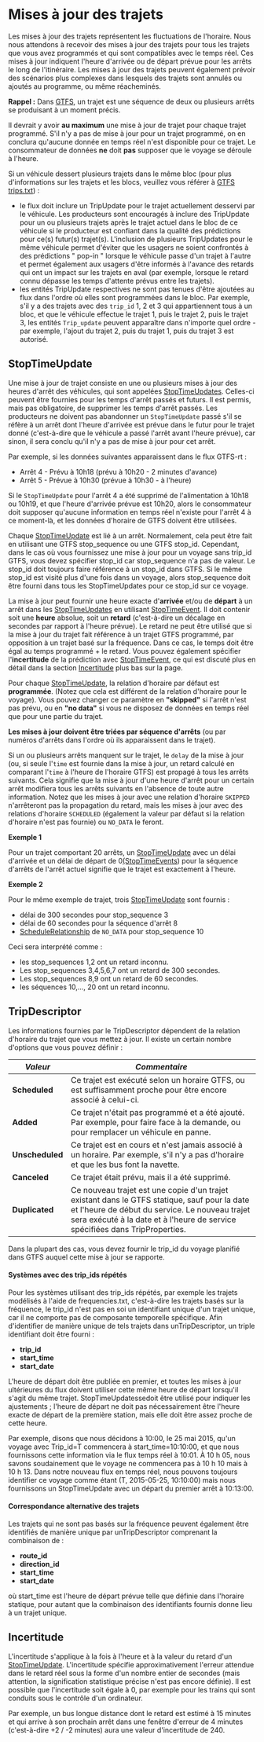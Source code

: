# Mises à jour des trajets

Les mises à jour des trajets représentent les fluctuations de l'horaire. Nous nous attendons à recevoir des mises à jour des trajets pour tous les trajets que vous avez programmés et qui sont compatibles avec le temps réel. Ces mises à jour indiquent l'heure d'arrivée ou de départ prévue pour les arrêts le long de l'itinéraire. Les mises à jour des trajets peuvent également prévoir des scénarios plus complexes dans lesquels des trajets sont annulés ou ajoutés au programme, ou même réacheminés.

**Rappel :** Dans [GTFS](../../schedule/reference.md), un trajet est une séquence de deux ou plusieurs arrêts se produisant à un moment précis.

Il devrait y avoir **au maximum** une mise à jour de trajet pour chaque trajet programmé. S'il n'y a pas de mise à jour pour un trajet programmé, on en conclura qu'aucune donnée en temps réel n'est disponible pour ce trajet. Le consommateur de données **ne** doit **pas** supposer que le voyage se déroule à l'heure.

Si un véhicule dessert plusieurs trajets dans le même bloc (pour plus d'informations sur les trajets et les blocs, veuillez vous référer à [GTFS trips.txt](../../schedule/reference.md#tripstxt)) :

*   le flux doit inclure un TripUpdate pour le trajet actuellement desservi par le véhicule. Les producteurs sont encouragés à inclure des TripUpdate pour un ou plusieurs trajets après le trajet actuel dans le bloc de ce véhicule si le producteur est confiant dans la qualité des prédictions pour ce(s) futur(s) trajet(s). L'inclusion de plusieurs TripUpdates pour le même véhicule permet d'éviter que les usagers ne soient confrontés à des prédictions " pop-in " lorsque le véhicule passe d'un trajet à l'autre et permet également aux usagers d'être informés à l'avance des retards qui ont un impact sur les trajets en aval (par exemple, lorsque le retard connu dépasse les temps d'attente prévus entre les trajets).
*   les entités TripUpdate respectives ne sont pas tenues d'être ajoutées au flux dans l'ordre où elles sont programmées dans le bloc. Par exemple, s'il y a des trajets avec des `trip_id` 1, 2 et 3 qui appartiennent tous à un bloc, et que le véhicule effectue le trajet 1, puis le trajet 2, puis le trajet 3, les entités `Trip_update` peuvent apparaître dans n'importe quel ordre - par exemple, l'ajout du trajet 2, puis du trajet 1, puis du trajet 3 est autorisé.

## StopTimeUpdate

Une mise à jour de trajet consiste en une ou plusieurs mises à jour des heures d'arrêt des véhicules, qui sont appelées [StopTimeUpdates](../reference.md#message-stoptimeupdate). Celles-ci peuvent être fournies pour les temps d'arrêt passés et futurs. Il est permis, mais pas obligatoire, de supprimer les temps d'arrêt passés. Les producteurs ne doivent pas abandonner un `StopTimeUpdate` passé s'il se réfère à un arrêt dont l'heure d'arrivée est prévue dans le futur pour le trajet donné (c'est-à-dire que le véhicule a passé l'arrêt avant l'heure prévue), car sinon, il sera conclu qu'il n'y a pas de mise à jour pour cet arrêt.

Par exemple, si les données suivantes apparaissent dans le flux GTFS-rt :

*   Arrêt 4 - Prévu à 10h18 (prévu à 10h20 - 2 minutes d'avance)
*   Arrêt 5 - Prévue à 10h30 (prévue à 10h30 - à l'heure)

Si le `StopTimeUpdate` pour l'arrêt 4 a été supprimé de l'alimentation à 10h18 ou 10h19, et que l'heure d'arrivée prévue est 10h20, alors le consommateur doit supposer qu'aucune information en temps réel n'existe pour l'arrêt 4 à ce moment-là, et les données d'horaire de GTFS doivent être utilisées.

Chaque [StopTimeUpdate](../reference.md#message-stoptimeupdate) est lié à un arrêt. Normalement, cela peut être fait en utilisant une GTFS stop_sequence ou une GTFS stop_id. Cependant, dans le cas où vous fournissez une mise à jour pour un voyage sans trip_id GTFS, vous devez spécifier stop_id car stop_sequence n'a pas de valeur. Le stop_id doit toujours faire référence à un stop_id dans GTFS. Si le même stop_id est visité plus d'une fois dans un voyage, alors stop_sequence doit être fourni dans tous les StopTimeUpdates pour ce stop_id sur ce voyage.

La mise à jour peut fournir une heure exacte d'**arrivée** et/ou de **départ** à un arrêt dans les [StopTimeUpdates](../reference.md#message-stoptimeupdate) en utilisant [StopTimeEvent](../reference.md#message-stoptimeevent). Il doit contenir soit une **heure** absolue, soit un **retard** (c'est-à-dire un décalage en secondes par rapport à l'heure prévue). Le retard ne peut être utilisé que si la mise à jour du trajet fait référence à un trajet GTFS programmé, par opposition à un trajet basé sur la fréquence. Dans ce cas, le temps doit être égal au temps programmé + le retard. Vous pouvez également spécifier l'**incertitude** de la prédiction avec [StopTimeEvent](../reference.md#message-stoptimeevent), ce qui est discuté plus en détail dans la section [Incertitude](#uncertainty) plus bas sur la page.

Pour chaque [StopTimeUpdate](../reference.md#message-stoptimeupdate), la relation d'horaire par défaut est **programmée**. (Notez que cela est différent de la relation d'horaire pour le voyage). Vous pouvez changer ce paramètre en **"skipped"** si l'arrêt n'est pas prévu, ou en **"no data"** si vous ne disposez de données en temps réel que pour une partie du trajet.

**Les mises à jour doivent être triées par séquence d'arrêts** (ou par numéros d'arrêts dans l'ordre où ils apparaissent dans le trajet).

Si un ou plusieurs arrêts manquent sur le trajet, le `delay` de la mise à jour (ou, si seule l'`time` est fournie dans la mise à jour, un retard calculé en comparant l'`time` à l'heure de l'horaire GTFS) est propagé à tous les arrêts suivants. Cela signifie que la mise à jour d'une heure d'arrêt pour un certain arrêt modifiera tous les arrêts suivants en l'absence de toute autre information. Notez que les mises à jour avec une relation d'horaire `SKIPPED` n'arrêteront pas la propagation du retard, mais les mises à jour avec des relations d'horaire `SCHEDULED` (également la valeur par défaut si la relation d'horaire n'est pas fournie) ou `NO_DATA` le feront.

**Exemple 1**

Pour un trajet comportant 20 arrêts, un [StopTimeUpdate](../reference.md#message-stoptimeupdate) avec un délai d'arrivée et un délai de départ de 0[(StopTimeEvents](../reference.md#message-stoptimeevent)) pour la séquence d'arrêts de l'arrêt actuel signifie que le trajet est exactement à l'heure.

**Exemple 2**

Pour le même exemple de trajet, trois [StopTimeUpdate](../reference.md#message-stoptimeupdate) sont fournis :

*   délai de 300 secondes pour stop_sequence 3
*   délai de 60 secondes pour la séquence d'arrêt 8
*   [ScheduleRelationship](../reference.md#enum-schedulerelationship) de `NO_DATA` pour stop_sequence 10

Ceci sera interprété comme :

*   les stop_sequences 1,2 ont un retard inconnu.
*   Les stop_sequences 3,4,5,6,7 ont un retard de 300 secondes.
*   Les stop_sequences 8,9 ont un retard de 60 secondes.
*   les séquences 10,..., 20 ont un retard inconnu.

## TripDescriptor

Les informations fournies par le TripDescriptor dépendent de la relation d'horaire du trajet que vous mettez à jour. Il existe un certain nombre d'options que vous pouvez définir :

| _**Valeur**_      | _**Commentaire**_                                                                                                                                                                                                              |
| ----------------- | ------------------------------------------------------------------------------------------------------------------------------------------------------------------------------------------------------------------------------ |
| **Scheduled**     | Ce trajet est exécuté selon un horaire GTFS, ou est suffisamment proche pour être encore associé à celui-ci.                                                                                                                   |
| **Added**        | Ce trajet n'était pas programmé et a été ajouté. Par exemple, pour faire face à la demande, ou pour remplacer un véhicule en panne.                                                                                            |
| **Unscheduled** | Ce trajet est en cours et n'est jamais associé à un horaire. Par exemple, s'il n'y a pas d'horaire et que les bus font la navette.                                                                                             |
| **Canceled**        | Ce trajet était prévu, mais il a été supprimé.                                                                                                                                                                                 |
| **Duplicated**      | Ce nouveau trajet est une copie d'un trajet existant dans le GTFS statique, sauf pour la date et l'heure de début du service. Le nouveau trajet sera exécuté à la date et à l'heure de service spécifiées dans TripProperties. |

Dans la plupart des cas, vous devez fournir le trip_id du voyage planifié dans GTFS auquel cette mise à jour se rapporte.

#### Systèmes avec des trip_ids répétés

Pour les systèmes utilisant des trip_ids répétés, par exemple les trajets modélisés à l'aide de frequencies.txt, c'est-à-dire les trajets basés sur la fréquence, le trip_id n'est pas en soi un identifiant unique d'un trajet unique, car il ne comporte pas de composante temporelle spécifique. Afin d'identifier de manière unique de tels trajets dans unTripDescriptor, un triple identifiant doit être fourni :

*   **trip_id**
*   **start_time**
*   **start_date**

L'heure de départ doit être publiée en premier, et toutes les mises à jour ultérieures du flux doivent utiliser cette même heure de départ lorsqu'il s'agit du même trajet. StopTimeUpdatessedoit être utilisé pour indiquer les ajustements ; l'heure de départ ne doit pas nécessairement être l'heure exacte de départ de la première station, mais elle doit être assez proche de cette heure.

Par exemple, disons que nous décidons à 10:00, le 25 mai 2015, qu'un voyage avec Trip_id=T commencera à start_time=10:10:00, et que nous fournissons cette information via le flux temps réel à 10:01. À 10 h 05, nous savons soudainement que le voyage ne commencera pas à 10 h 10 mais à 10 h 13. Dans notre nouveau flux en temps réel, nous pouvons toujours identifier ce voyage comme étant (T, 2015-05-25, 10:10:00) mais nous fournissons un StopTimeUpdate avec un départ du premier arrêt à 10:13:00.

#### Correspondance alternative des trajets

Les trajets qui ne sont pas basés sur la fréquence peuvent également être identifiés de manière unique par unTripDescriptor comprenant la combinaison de :

*   **route_id**
*   **direction_id**
*   **start_time**
*   **start_date**

où start_time est l'heure de départ prévue telle que définie dans l'horaire statique, pour autant que la combinaison des identifiants fournis donne lieu à un trajet unique.

## Incertitude

L'incertitude s'applique à la fois à l'heure et à la valeur du retard d'un [StopTimeUpdate](../reference.md#message-stoptimeupdate). L'incertitude spécifie approximativement l'erreur attendue dans le retard réel sous la forme d'un nombre entier de secondes (mais attention, la signification statistique précise n'est pas encore définie). Il est possible que l'incertitude soit égale à 0, par exemple pour les trains qui sont conduits sous le contrôle d'un ordinateur.

Par exemple, un bus longue distance dont le retard est estimé à 15 minutes et qui arrive à son prochain arrêt dans une fenêtre d'erreur de 4 minutes (c'est-à-dire +2 / -2 minutes) aura une valeur d'incertitude de 240.
